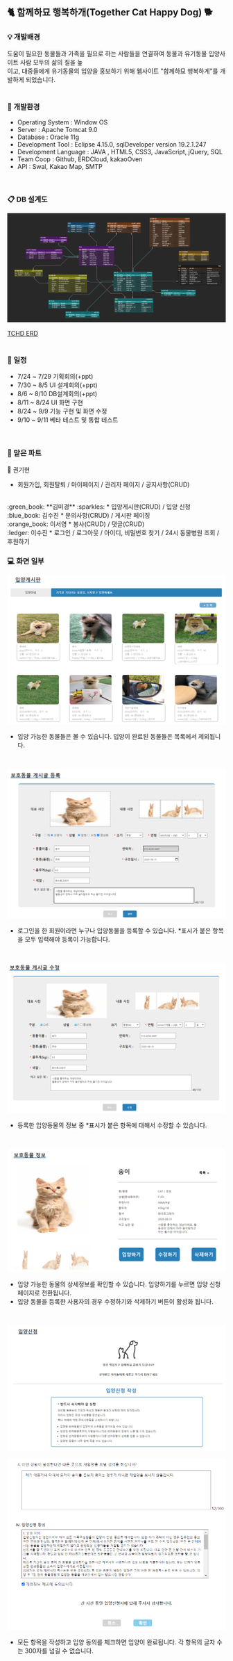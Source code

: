 ## :cat2: 함께하묘 행복하개(Together Cat Happy Dog) :dog2:

### :bulb: 개발배경
도움이 필요한 동물들과 가족을 필요로 하는 사람들을 연결하여 동물과  유기동물 입양사이트 사람 모두의 삶의 질을 높   
이고, 대중들에게 유기동물의 입양을 홍보하기 위해 웹사이트 "함께하묘 행복하게"를 개발하게 되었습니다.   
<br>

### :dart: 개발환경   
- Operating System : Window OS   
- Server : Apache Tomcat 9.0   
- Database : Oracle 11g   
- Development Tool : Eclipse 4.15.0, sqlDeveloper version 19.2.1.247   
- Development Language : JAVA , HTML5, CSS3, JavaScript, jQuery, SQL   
- Team Coop : Github, ERDCloud, kakaoOven   
- API : Swal, Kakao Map, SMTP   
<br> 

### :clipboard: DB 설계도   

![ERD](https://github.com/ssd256/TCHD/blob/master/images/ERD.PNG)

[TCHD ERD](https://www.erdcloud.com/d/6xKpTLXCroHZ4ukTx)   
<br>

### :date: 일정      
  - 7/24 ~ 7/29   기획회의(+ppt)   
  - 7/30 ~ 8/5   UI 설계회의(+ppt)     
  - 8/6 ~ 8/10   DB설계회의(+ppt)   
  - 8/11 ~ 8/24   UI 화면 구현   
  - 8/24 ~ 9/9   기능 구현 및 화면 수정   
  - 9/10 ~ 9/11  베타 테스트 및 통합 테스트      
<br>      

### :memo: 맡은 파트  
:closed_book: 권기현
* 회원가입, 회원탈퇴 / 마이페이지 / 관리자 페이지 / 공지사항(CRUD)   
<br>
:green_book: **김미경** :sparkles:   
* 입양게시판(CRUD) / 입양 신청   
<br>
:blue_book: 김수진    
* 문의사항(CRUD) / 게시판 페이징       
<br>
:orange_book: 이서영    
* 봉사(CRUD) / 댓글(CRUD)     
<br>
:ledger: 이수진   
* 로그인 / 로그아웃 / 아이디, 비밀번호 찾기 / 24시 동물병원 조회 / 후원하기      
<br>

### :computer: 화면 일부   

![AdoptList](https://github.com/ssd256/TCHD/blob/master/images/AdoptList.PNG)

* 입양 가능한 동물들은 볼 수 있습니다. 입양이 완료된 동물들은 목록에서 제외됩니다.
<br>


![AdoptInsert](https://github.com/ssd256/TCHD/blob/master/images/AdoptInsert.PNG)

* 로그인을 한 회원이라면 누구나 입양동물을 등록할 수 있습니다. *표시가 붙은 항목을 모두 입력해야 등록이 가능합니다. 
<br>


![AdoptUpdate](https://github.com/ssd256/TCHD/blob/master/images/AdoptUpdate.PNG)

* 등록한 입양동물의 정보 중 *표시가 붙은 항목에 대해서 수정할 수 있습니다.
<br>


![AdoptDetail](https://github.com/ssd256/TCHD/blob/master/images/AdoptDetail.PNG)

* 입양 가능한 동물의 상세정보를 확인할 수 있습니다. 입양하기를 누르면 입양 신청 페이지로 전환됩니다. 
* 입양 동물을 등록한 사용자의 경우 수정하기와 삭제하기 버튼이 활성화 됩니다.
<br>


![AdoptApply](https://github.com/ssd256/TCHD/blob/master/images/AdoptApply.PNG)

![AdoptApply_agree](https://github.com/ssd256/TCHD/blob/master/images/AdoptApply_agree.PNG)

* 모든 항목을 작성하고 입양 동의를 체크하면 입양이 완료됩니다. 각 항목의 글자 수는 300자를 넘길 수 없습니다.
<br>
